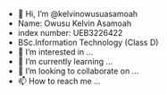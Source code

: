 - 👋 Hi, I’m @kelvinowusuasamoah
- Name: Owusu Kelvin Asamoah
- index number: UEB3226422
- BSc.Information Technology (Class D)
- 👀 I’m interested in ...
- 🌱 I’m currently learning ...
- 💞️ I’m looking to collaborate on ...
- 📫 How to reach me ...

<!---
kelvinowusuasamoah/kelvinowusuasamoah is a ✨ special ✨ repository because its `README.md` (this file) appears on your GitHub profile.
You can click the Preview link to take a look at your changes.
--->
